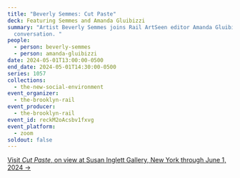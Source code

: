 ```yaml
---
title: "Beverly Semmes: Cut Paste"
deck: Featuring Semmes and Amanda Gluibizzi
summary: "Artist Beverly Semmes joins Rail ArtSeen editor Amanda Gluibizzi for a
  conversation. "
people:
  - person: beverly-semmes
  - person: amanda-gluibizzi
date: 2024-05-01T13:00:00-0500
end_date: 2024-05-01T14:30:00-0500
series: 1057
collections:
  - the-new-social-environment
event_organizer:
  - the-brooklyn-rail
event_producer:
  - the-brooklyn-rail
event_id: reckM2oAcsbv1fxvg
event_platform:
  - zoom
soldout: false
---
```

[V﻿isit *Cut Paste*, on view at Susan Inglett Gallery, New York through June 1, 2024 →](https://www.inglettgallery.com/exhibitions/)